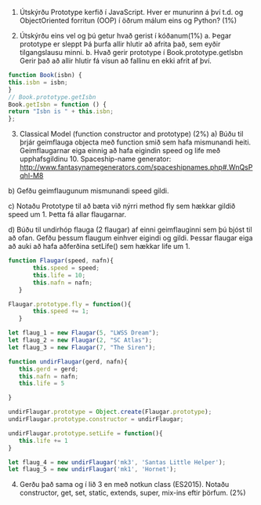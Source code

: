 1. Útskýrðu Prototype kerfið í JavaScript. Hver er munurinn á því t.d. og ObjectOriented
forritun (OOP) í öðrum málum eins og Python? (1%)
  

2. Útskýrðu eins vel og þú getur hvað gerist í kóðanum(1%)
a. Þegar prototype er sleppt
   Þá þurfa allir hlutir að afrita það, sem eyðir tilgangslausu minni.
b. Hvað gerir prototype í Book.prototype.getIsbn
   Gerir það að allir hlutir fá vísun að fallinu en ekki afrit af því.
 ```javascript
function Book(isbn) {
 this.isbn = isbn;
}
// Book.prototype.getIsbn
Book.getIsbn = function () {
 return "Isbn is " + this.isbn;
};
 ```

3. Classical Model (function constructor and prototype) (2%)
a) Búðu til þrjár geimflauga objecta með function smið sem hafa
mismunandi heiti. Geimflaugarnar eiga einnig að hafa eigindin speed og
life með upphafsgildinu 10.
Spaceship-name generator:
http://www.fantasynamegenerators.com/spaceshipnames.php#.WnQsPqhl-M8

b) Gefðu geimflaugunum mismunandi speed gildi.

c) Notaðu Prototype til að bæta við nýrri method fly sem hækkar gildið
speed um 1. Þetta fá allar flaugarnar.

d) Búðu til undirhóp flauga (2 flaugar) af einni geimflauginni sem þú bjóst til
að ofan. Gefðu þessum flaugum einhver eigindi og gildi. Þessar flaugar
eiga að auki að hafa aðferðina setLife() sem hækkar life um 1.
 ```javascript
function Flaugar(speed, nafn){
   		this.speed = speed;
   		this.life = 10;
   		this.nafn = nafn;
   	}

Flaugar.prototype.fly = function(){
   		this.speed += 1;
   	}

let flaug_1 = new Flaugar(5, "LWSS Dream");
let flaug_2 = new Flaugar(2, "SC Atlas");
let flaug_3 = new Flaugar(7, "The Siren");

function undirFlaugar(gerd, nafn){
	this.gerd = gerd;
	this.nafn = nafn;
	this.life = 5

}

undirFlaugar.prototype = Object.create(Flaugar.prototype);
undirFlaugar.prototype.constructor = undirFlaugar;

undirFlaugar.prototype.setLife = function(){
	this.life += 1
}

let flaug_4 = new undirFlaugar('mk3', 'Santas Little Helper');
let flaug_5 = new undirFlaugar('mk1', 'Hornet');
  ```  
4. Gerðu það sama og í lið 3 en með notkun class (ES2015). Notaðu constructor,
get, set, static, extends, super, mix-ins eftir þörfum. (2%)
